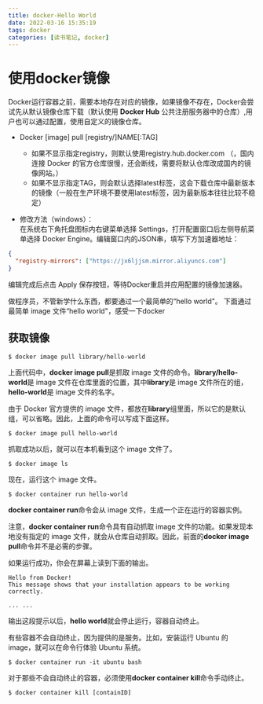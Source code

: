 ```yaml
---
title: docker-Hello World
date: 2022-03-16 15:35:19
tags: docker
categories: [读书笔记, docker]
---
```


# 使用docker镜像

Docker运行容器之前，需要本地存在对应的镜像，如果镜像不存在，Docker会尝试先从默认镜像仓库下载（默认使用 **Docker Hub** 公共注册服务器中的仓库）,用户也可以通过配置，使用自定义的镜像仓库。
- Docker [image] pull [registry/]NAME[:TAG]
  - 如果不显示指定registry，则默认使用registry.hub.docker.com （，国内连接 Docker 的官方仓库很慢，还会断线，需要将默认仓库改成国内的镜像网站。）
  - 如果不显示指定TAG，则会默认选择latest标签，这会下载仓库中最新版本的镜像（一般在生产环境不要使用latest标签，因为最新版本往往比较不稳定）


- 修改方法（windows）：  
在系统右下角托盘图标内右键菜单选择 Settings，打开配置窗口后左侧导航菜单选择 Docker Engine。编辑窗口内的JSON串，填写下方加速器地址：
```json
{
  "registry-mirrors": ["https://jx6ljjsm.mirror.aliyuncs.com"]
}
```
编辑完成后点击 Apply 保存按钮，等待Docker重启并应用配置的镜像加速器。

做程序员，不管新学什么东西，都要通过一个最简单的“hello world"。
下面通过最简单 image 文件“hello world"，感受一下docker

## 获取镜像
```shell script
$ docker image pull library/hello-world
```

上面代码中，**docker image pull**是抓取 image 文件的命令。**library/hello-world**是 image 文件在仓库里面的位置，其中**library**是 image 文件所在的组，**hello-world**是 image 文件的名字。

由于 Docker 官方提供的 image 文件，都放在**library**组里面，所以它的是默认组，可以省略。因此，上面的命令可以写成下面这样。
```shell script
$ docker image pull hello-world
```

抓取成功以后，就可以在本机看到这个 image 文件了。
```shell script
$ docker image ls
```
现在，运行这个 image 文件。
```shell script
$ docker container run hello-world
```

**docker container run**命令会从 image 文件，生成一个正在运行的容器实例。

注意，**docker container run**命令具有自动抓取 image 文件的功能。如果发现本地没有指定的 image 文件，就会从仓库自动抓取。因此，前面的**docker image pull**命令并不是必需的步骤。

如果运行成功，你会在屏幕上读到下面的输出。
```shell script
Hello from Docker!
This message shows that your installation appears to be working correctly.

... ...
```

输出这段提示以后，**hello world**就会停止运行，容器自动终止。

有些容器不会自动终止，因为提供的是服务。比如，安装运行 Ubuntu 的 image，就可以在命令行体验 Ubuntu 系统。
```shell script
$ docker container run -it ubuntu bash
```

对于那些不会自动终止的容器，必须使用**docker container kill**命令手动终止。
```shell script
$ docker container kill [containID]
```